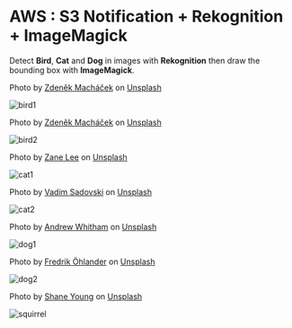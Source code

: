 # AWS : S3 Notification + Rekognition + ImageMagick

Detect **Bird**, **Cat** and **Dog** in images with **Rekognition** then draw the bounding box with **ImageMagick**.

Photo by [Zdeněk Macháček](https://unsplash.com/@zmachacek) on [Unsplash](https://unsplash.com/photos/eqXiLNfZDc0)

![bird1](uploads/bird1.jpg)

Photo by [Zdeněk Macháček](https://unsplash.com/@zmachacek) on [Unsplash](https://unsplash.com/photos/cfIcTiopin4)

![bird2](uploads/bird2.jpg)

Photo by [Zane Lee](https://unsplash.com/@zane4004) on [Unsplash](https://unsplash.com/photos/VvTVkc_p-eg)

![cat1](uploads/cat1.jpg)

Photo by [Vadim Sadovski](https://unsplash.com/@vadimsadovski) on [Unsplash](https://unsplash.com/photos/Ri8c2qFg32A)

![cat2](uploads/cat2.jpg)

Photo by [Andrew Whitham](https://unsplash.com/@andyw101) on [Unsplash](https://unsplash.com/photos/_NArzwph68g)

![dog1](uploads/dog1.jpg)

Photo by [Fredrik Öhlander](https://unsplash.com/@fredrikohlander) on [Unsplash](https://unsplash.com/photos/tGBRQw52Thw)

![dog2](uploads/dog2.jpg)

Photo by [Shane Young](https://unsplash.com/@shane_young) on [Unsplash](https://unsplash.com/photos/S7fRAd0oTPI)

![squirrel](uploads/squirrel.jpg)